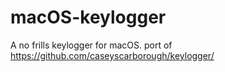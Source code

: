 # macOS-keylogger
A no frills keylogger for macOS. port of https://github.com/caseyscarborough/keylogger/
